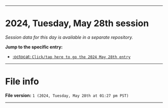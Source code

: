 
***

# 2024, Tuesday, May 28th session

_Session data for this day is available in a separate repository._

**Jump to the specific entry:**

- [:octocat: `Click/tap here to go the 2024 May 28th entry`](https://github.com/seanpm2001/SeansLifeArchive_Images_TinyTower_Y2024/tree/SeansLifeArchive_Images_TinyTower_Y2024_Main-dev/2024/05_May/28/)

***

# File info

**File version:** `1 (2024, Tuesday, May 28th at 01:27 pm PST)`

***
